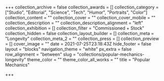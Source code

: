 +++
collection_archive = false
collection_awards = []
collection_category = ["Studio", "Editorial", "Science", "Tech", "Humor", "Portraits", "Color"]
collection_content = ""
collection_cover = ""
collection_cover_mobile = ""
collection_description = ""
collection_description_alignment = "left"
collection_exhibition = []
collection_filter = "Commissioned + Stock"
collection_hidden = false
collection_layout_builder = []
collection_meta = "Longevity"
collection_meta_2 = ""
collection_press = []
collection_preview = []
cover_image = ""
date = 2021-07-25T23:18:43Z
hide_footer = false
layout = "blocks"
navigation_theme = "white"
px_extra = false
row_alignment = "between"
slug = "collections/popular-mechanics-longevity"
theme_color = ""
theme_color_all_works = ""
title = "Popular Mechanics"

+++
